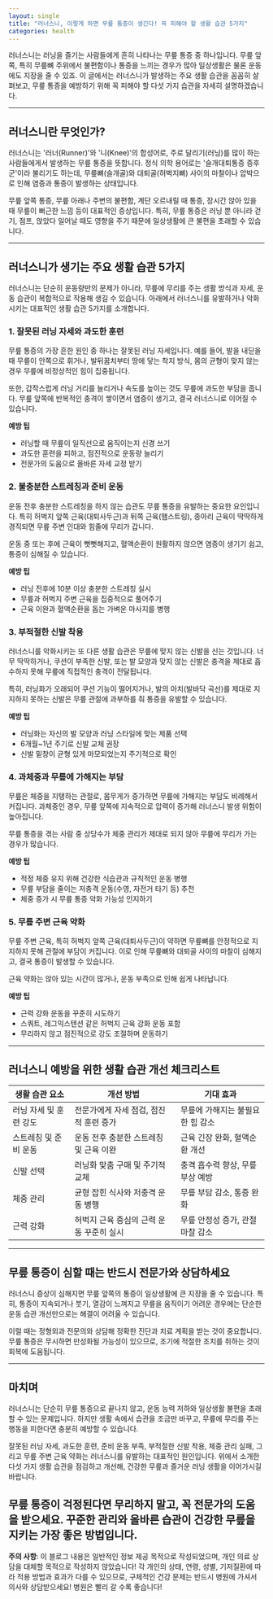 ```yaml
---
layout: single
title: "러너스니, 이렇게 하면 무릎 통증이 생긴다! 꼭 피해야 할 생활 습관 5가지"
categories: health
---
```

러너스니는 러닝을 즐기는 사람들에게 흔히 나타나는 무릎 통증 중 하나입니다. 무릎 앞쪽, 특히 무릎뼈 주위에서 불편함이나 통증을 느끼는 경우가 많아 일상생활은 물론 운동에도 지장을 줄 수 있죠. 이 글에서는 러너스니가 발생하는 주요 생활 습관을 꼼꼼히 살펴보고, 무릎 통증을 예방하기 위해 꼭 피해야 할 다섯 가지 습관을 자세히 설명하겠습니다.

---

## 러너스니란 무엇인가?

러너스니는 '러너(Runner)'와 '니(Knee)'의 합성어로, 주로 달리기(러닝)를 많이 하는 사람들에게서 발생하는 무릎 통증을 뜻합니다. 정식 의학 용어로는 '슬개대퇴통증 증후군'이라 불리기도 하는데, 무릎뼈(슬개골)와 대퇴골(허벅지뼈) 사이의 마찰이나 압박으로 인해 염증과 통증이 발생하는 상태입니다.

무릎 앞쪽 통증, 무릎 아래나 주변의 불편함, 계단 오르내릴 때 통증, 장시간 앉아 있을 때 무릎이 뻐근한 느낌 등이 대표적인 증상입니다. 특히, 무릎 통증은 러닝 뿐 아니라 걷기, 점프, 앉았다 일어날 때도 영향을 주기 때문에 일상생활에 큰 불편을 초래할 수 있습니다.

---

## 러너스니가 생기는 주요 생활 습관 5가지

러너스니는 단순히 운동량만의 문제가 아니라, 무릎에 무리를 주는 생활 방식과 자세, 운동 습관이 복합적으로 작용해 생길 수 있습니다. 아래에서 러너스니를 유발하거나 악화시키는 대표적인 생활 습관 5가지를 소개합니다.

### 1. 잘못된 러닝 자세와 과도한 훈련

무릎 통증의 가장 흔한 원인 중 하나는 잘못된 러닝 자세입니다. 예를 들어, 발을 내딛을 때 무릎이 안쪽으로 휘거나, 발뒤꿈치부터 땅에 닿는 착지 방식, 몸의 균형이 맞지 않는 경우 무릎에 비정상적인 힘이 집중됩니다.

또한, 갑작스럽게 러닝 거리를 늘리거나 속도를 높이는 것도 무릎에 과도한 부담을 줍니다. 무릎 앞쪽에 반복적인 충격이 쌓이면서 염증이 생기고, 결국 러너스니로 이어질 수 있습니다.

**예방 팁**  
- 러닝할 때 무릎이 일직선으로 움직이는지 신경 쓰기  
- 과도한 훈련을 피하고, 점진적으로 운동량 늘리기  
- 전문가의 도움으로 올바른 자세 교정 받기  

### 2. 불충분한 스트레칭과 준비 운동

운동 전후 충분한 스트레칭을 하지 않는 습관도 무릎 통증을 유발하는 중요한 요인입니다. 특히 허벅지 앞쪽 근육(대퇴사두근)과 뒤쪽 근육(햄스트링), 종아리 근육이 딱딱하게 경직되면 무릎 주변 인대와 힘줄에 무리가 갑니다.

운동 중 또는 후에 근육이 뻣뻣해지고, 혈액순환이 원활하지 않으면 염증이 생기기 쉽고, 통증이 심해질 수 있습니다.

**예방 팁**  
- 러닝 전후에 10분 이상 충분한 스트레칭 실시  
- 무릎과 허벅지 주변 근육을 집중적으로 풀어주기  
- 근육 이완과 혈액순환을 돕는 가벼운 마사지를 병행  

### 3. 부적절한 신발 착용

러너스니를 악화시키는 또 다른 생활 습관은 무릎에 맞지 않는 신발을 신는 것입니다. 너무 딱딱하거나, 쿠션이 부족한 신발, 또는 발 모양과 맞지 않는 신발은 충격을 제대로 흡수하지 못해 무릎에 직접적인 충격이 전달됩니다.

특히, 러닝화가 오래되어 쿠션 기능이 떨어지거나, 발의 아치(발바닥 곡선)를 제대로 지지하지 못하는 신발은 무릎 관절에 과부하를 줘 통증을 유발할 수 있습니다.

**예방 팁**  
- 러닝화는 자신의 발 모양과 러닝 스타일에 맞는 제품 선택  
- 6개월~1년 주기로 신발 교체 권장  
- 신발 밑창이 균형 있게 마모되었는지 주기적으로 확인  

### 4. 과체중과 무릎에 가해지는 부담

무릎은 체중을 지탱하는 관절로, 몸무게가 증가하면 무릎에 가해지는 부담도 비례해서 커집니다. 과체중인 경우, 무릎 앞쪽에 지속적으로 압력이 증가해 러너스니 발생 위험이 높아집니다.

무릎 통증을 겪는 사람 중 상당수가 체중 관리가 제대로 되지 않아 무릎에 무리가 가는 경우가 많습니다.

**예방 팁**  
- 적정 체중 유지 위해 건강한 식습관과 규칙적인 운동 병행  
- 무릎 부담을 줄이는 저충격 운동(수영, 자전거 타기 등) 추천  
- 체중 증가 시 무릎 통증 악화 가능성 인지하기  

### 5. 무릎 주변 근육 약화

무릎 주변 근육, 특히 허벅지 앞쪽 근육(대퇴사두근)이 약하면 무릎뼈를 안정적으로 지지하지 못해 관절에 부담이 커집니다. 이로 인해 무릎뼈와 대퇴골 사이의 마찰이 심해지고, 결국 통증이 발생할 수 있습니다.

근육 약화는 앉아 있는 시간이 많거나, 운동 부족으로 인해 쉽게 나타납니다.

**예방 팁**  
- 근력 강화 운동을 꾸준히 시도하기  
- 스쿼트, 레그익스텐션 같은 허벅지 근육 강화 운동 포함  
- 무리하지 않고 점진적으로 강도 조절하며 운동하기  

---

## 러너스니 예방을 위한 생활 습관 개선 체크리스트

| 생활 습관 요소         | 개선 방법                                     | 기대 효과                         |
|-------------------|----------------------------------------|------------------------------|
| 러닝 자세 및 훈련 강도    | 전문가에게 자세 점검, 점진적 훈련 증가                    | 무릎에 가해지는 불필요한 힘 감소          |
| 스트레칭 및 준비 운동     | 운동 전후 충분한 스트레칭 및 근육 이완                       | 근육 긴장 완화, 혈액순환 개선             |
| 신발 선택             | 러닝화 맞춤 구매 및 주기적 교체                             | 충격 흡수력 향상, 무릎 부상 예방           |
| 체중 관리             | 균형 잡힌 식사와 저충격 운동 병행                            | 무릎 부담 감소, 통증 완화                  |
| 근력 강화             | 허벅지 근육 중심의 근력 운동 꾸준히 실시                       | 무릎 안정성 증가, 관절 마찰 감소            |

---

## 무릎 통증이 심할 때는 반드시 전문가와 상담하세요

러너스니 증상이 심해지면 무릎 앞쪽의 통증이 일상생활에 큰 지장을 줄 수 있습니다. 특히, 통증이 지속되거나 붓기, 열감이 느껴지고 무릎을 움직이기 어려운 경우에는 단순한 운동 습관 개선만으로는 해결이 어려울 수 있습니다.

이럴 때는 정형외과 전문의와 상담해 정확한 진단과 치료 계획을 받는 것이 중요합니다. 무릎 통증은 무시하면 만성화될 가능성이 있으므로, 조기에 적절한 조치를 취하는 것이 회복에 도움됩니다.

---

## 마치며

러너스니는 단순히 무릎 통증으로 끝나지 않고, 운동 능력 저하와 일상생활 불편을 초래할 수 있는 문제입니다. 하지만 생활 속에서 습관을 조금만 바꾸고, 무릎에 무리를 주는 행동을 피한다면 충분히 예방할 수 있습니다.

잘못된 러닝 자세, 과도한 훈련, 준비 운동 부족, 부적절한 신발 착용, 체중 관리 실패, 그리고 무릎 주변 근육 약화는 러너스니를 유발하는 대표적인 원인입니다. 위에서 소개한 다섯 가지 생활 습관을 점검하고 개선해, 건강한 무릎과 즐거운 러닝 생활을 이어가시길 바랍니다.

무릎 통증이 걱정된다면 무리하지 말고, 꼭 전문가의 도움을 받으세요. 꾸준한 관리와 올바른 습관이 건강한 무릎을 지키는 가장 좋은 방법입니다.
---

**주의 사항**: 이 블로그 내용은 일반적인 정보 제공 목적으로 작성되었으며, 개인 의료 상담을 대체할 목적으로 작성하지 않았습니다! 각 개인의 상태, 연령, 성별, 기저질환에 따라 적용 방법과 효과가 다를 수 있으므로, 구체적인 건강 문제는 반드시 병원에 가셔서 의사와 상담받으세요! 병원은 빨리 갈 수록 좋습니다!
